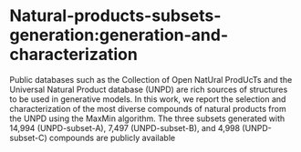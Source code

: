 # Natural-products-subsets-generation:generation-and-characterization 
Public databases such as the Collection of Open NatUral ProdUcTs and the Universal Natural Product database (UNPD) are rich sources of structures  to be used in generative models. In this work, we report the selection and characterization of the most diverse compounds of natural products from the UNPD using the MaxMin algorithm.
The three subsets generated with 14,994 (UNPD-subset-A), 7,497 (UNPD-subset-B), and 4,998 (UNPD-subset-C) compounds are publicly available
